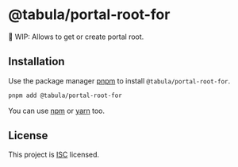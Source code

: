 # @tabula/portal-root-for

:construction: WIP: Allows to get or create portal root.

## Installation

Use the package manager [pnpm](https://pnpm.io) to install `@tabula/portal-root-for`.

```bash
pnpm add @tabula/portal-root-for
```

You can use [npm](https://npmjs.com) or [yarn](https://yarnpkg.com) too.

## License

This project is [ISC](https://choosealicense.com/licenses/isc/) licensed.
